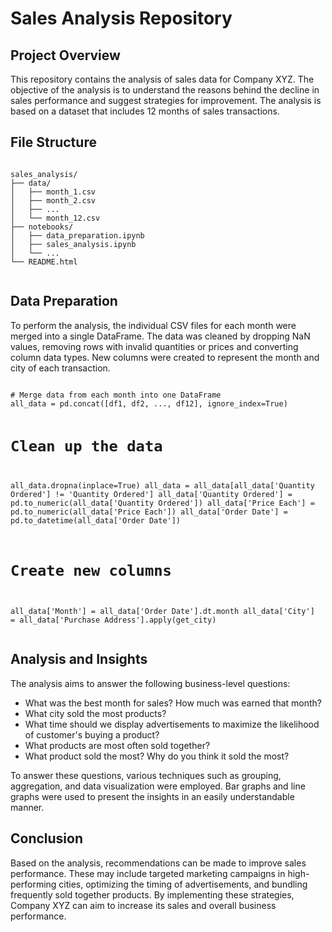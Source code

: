 <!DOCTYPE html>
<html>
<head>
</head>
<body>
  <h1>Sales Analysis Repository</h1>

  <h2>Project Overview</h2>
  <p>
    This repository contains the analysis of sales data for Company XYZ. The objective of the analysis is to understand the reasons behind the decline in sales performance and suggest strategies for improvement. The analysis is based on a dataset that includes 12 months of sales transactions.
  </p>

  <h2>File Structure</h2>
  <pre><code>
sales_analysis/
├── data/
│   ├── month_1.csv
│   ├── month_2.csv
│   ├── ...
│   └── month_12.csv
├── notebooks/
│   ├── data_preparation.ipynb
│   ├── sales_analysis.ipynb
│   └── ...
└── README.html
  </code></pre>

  <h2>Data Preparation</h2>
  <p>
    To perform the analysis, the individual CSV files for each month were merged into a single DataFrame. The data was cleaned by dropping NaN values, removing rows with invalid quantities or prices and converting column data types. New columns were created to represent the month and city of each transaction.
  </p>
  <pre><code>
# Merge data from each month into one DataFrame
all_data = pd.concat([df1, df2, ..., df12], ignore_index=True)

# Clean up the data
all_data.dropna(inplace=True)
all_data = all_data[all_data['Quantity Ordered'] != 'Quantity Ordered']
all_data['Quantity Ordered'] = pd.to_numeric(all_data['Quantity Ordered'])
all_data['Price Each'] = pd.to_numeric(all_data['Price Each'])
all_data['Order Date'] = pd.to_datetime(all_data['Order Date'])

# Create new columns
all_data['Month'] = all_data['Order Date'].dt.month
all_data['City'] = all_data['Purchase Address'].apply(get_city)
  </code></pre>

  <h2>Analysis and Insights</h2>
  <p>
    The analysis aims to answer the following business-level questions:
  </p>
  <ul>
    <li>What was the best month for sales? How much was earned that month?</li>
    <li>What city sold the most products?</li>
    <li>What time should we display advertisements to maximize the likelihood of customer's buying a product?</li>
    <li>What products are most often sold together?</li>
    <li>What product sold the most? Why do you think it sold the most?</li>
  </ul>
  <p>
    To answer these questions, various techniques such as grouping, aggregation, and data visualization were employed. Bar graphs and line graphs were used to present the insights in an easily understandable manner.
  </p>

  <h2>Conclusion</h2>
  <p>
    Based on the analysis, recommendations can be made to improve sales performance. These may include targeted marketing campaigns in high-performing cities, optimizing the timing of advertisements, and bundling frequently sold together products. By implementing these strategies, Company XYZ can aim to increase its sales and overall business performance.
  </p>

</body>
</html>
